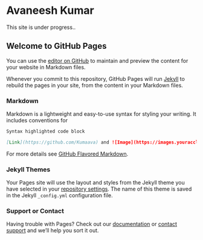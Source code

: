 # Avaneesh Kumar

This site is under progress..


## Welcome to GitHub Pages

You can use the [editor on GitHub](https://github.com/Kumaava/Kumaava.github.io/edit/master/index.md) to maintain and preview the content for your website in Markdown files.

Whenever you commit to this repository, GitHub Pages will run [Jekyll](https://jekyllrb.com/) to rebuild the pages in your site, from the content in your Markdown files.

### Markdown

Markdown is a lightweight and easy-to-use syntax for styling your writing. It includes conventions for

```markdown
Syntax highlighted code block

[Link](https://github.com/Kumaava) and ![Image](https://images.youracclaim.com/size/96x96/images/4f3fa748-8eb2-44e0-9303-c4bf535b2f1d/standard_blob.jpeg")
```

For more details see [GitHub Flavored Markdown](https://guides.github.com/features/mastering-markdown/).

### Jekyll Themes

Your Pages site will use the layout and styles from the Jekyll theme you have selected in your [repository settings](https://github.com/Kumaava/Kumaava.github.io/settings). The name of this theme is saved in the Jekyll `_config.yml` configuration file.

### Support or Contact

Having trouble with Pages? Check out our [documentation](https://help.github.com/categories/github-pages-basics/) or [contact support](https://github.com/contact) and we’ll help you sort it out.
